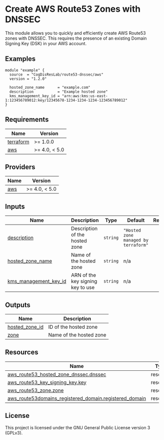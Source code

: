 <!-- BEGIN_TF_DOCS -->
# Create AWS Route53 Zones with DNSSEC

This module allows you to quickly and efficiently create AWS Route53 zones with DNSSEC.
This requires the presence of an existing Domain Signing Key (DSK) in your AWS account.

## Examples

```hcl
module "example" {
  source  = "CogDisResLab/route53-dnssec/aws"
  version = "1.2.0"

  hosted_zone_name      = "example.com"
  description           = "Example hosted zone"
  kms_management_key_id = "arn:aws:kms:us-east-1:123456789012:key/12345678-1234-1234-1234-123456789012"
}
```

## Requirements

| Name | Version |
|------|---------|
| <a name="requirement_terraform"></a> [terraform](#requirement\_terraform) | >= 1.0.0 |
| <a name="requirement_aws"></a> [aws](#requirement\_aws) | >= 4.0, < 5.0 |

## Providers

| Name | Version |
|------|---------|
| <a name="provider_aws"></a> [aws](#provider\_aws) | >= 4.0, < 5.0 |

## Inputs

| Name | Description | Type | Default | Required |
|------|-------------|------|---------|:--------:|
| <a name="input_description"></a> [description](#input\_description) | Description of the hosted zone | `string` | `"Hosted zone managed by terraform"` | no |
| <a name="input_hosted_zone_name"></a> [hosted\_zone\_name](#input\_hosted\_zone\_name) | Name of the hosted zone | `string` | n/a | yes |
| <a name="input_kms_management_key_id"></a> [kms\_management\_key\_id](#input\_kms\_management\_key\_id) | ARN of the key signing key to use | `string` | n/a | yes |

## Outputs

| Name | Description |
|------|-------------|
| <a name="output_hosted_zone_id"></a> [hosted\_zone\_id](#output\_hosted\_zone\_id) | ID of the hosted zone |
| <a name="output_zone"></a> [zone](#output\_zone) | Name of the hosted zone |

## Resources

| Name | Type |
|------|------|
| [aws_route53_hosted_zone_dnssec.dnssec](https://registry.terraform.io/providers/hashicorp/aws/latest/docs/resources/route53_hosted_zone_dnssec) | resource |
| [aws_route53_key_signing_key.key](https://registry.terraform.io/providers/hashicorp/aws/latest/docs/resources/route53_key_signing_key) | resource |
| [aws_route53_zone.zone](https://registry.terraform.io/providers/hashicorp/aws/latest/docs/resources/route53_zone) | resource |
| [aws_route53domains_registered_domain.registered_domain](https://registry.terraform.io/providers/hashicorp/aws/latest/docs/resources/route53domains_registered_domain) | resource |

## License

This project is licensed under the GNU General Public License version 3 (GPLv3).
<!-- END_TF_DOCS -->

